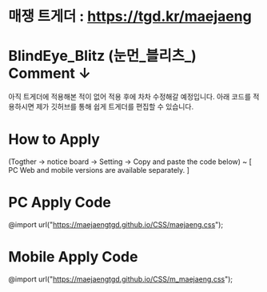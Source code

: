 # 매쟁 트게더 : https://tgd.kr/maejaeng #
# BlindEye_Blitz (눈먼_블리츠_) Comment ↓ #

아직 트게더에 적용해본 적이 없어 적용 후에 차차 수정해갈 예정입니다.
아래 코드를 적용하시면 제가 깃허브를 통해 쉽게 트게더를 편집할 수 있습니다.

# How to Apply #

(Togther -> notice board -> Setting -> Copy and paste the code below) ~ [ 
PC Web and mobile versions are available separately. ]

# PC Apply Code #

@import url("https://maejaengtgd.github.io/CSS/maejaeng.css");

# Mobile Apply Code #

@import url("https://maejaengtgd.github.io/CSS/m_maejaeng.css");

